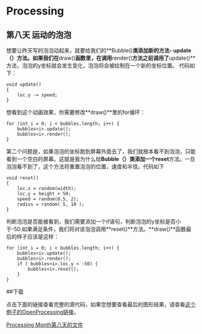 Processing	
==
第八天 **运动的泡泡**
----

想要让昨天写的泡泡动起来，就要给我们的**Bubble()**类添加新的方法- **update（）方法**。如果我们在**draw()**函数里，在调用**render()**方法之前调用了**update()**方法，泡泡的y坐标就会发生变化，泡泡将会被绘制在一个新的坐标位置。
代码如下：

	void update()
	{
		loc.y -= speed;
	}
	
想看到这个动画效果，你需要修改**draw()**里的for循环：

	for (int i = 0; i < bubbles.length; i++) {
    	bubbles<i>.update();
    	bubbles<i>.render();
	}
	
第二个问题是，如果泡泡的坐标跑到屏幕外面去了，我们就根本看不到泡泡，只能看到一个空白的屏幕。这就是我为什么给**Bubble（）**类添加一个**reset**方法。一旦泡泡看不到了，这个方法将重置泡泡的位置，速度和半径。代码如下

	void reset()
	{
    	loc.x = random(width);
    	loc.y = height + 50;
    	speed = random(0.5, 2);
    	radius = random( 5, 10 );
	}

判断泡泡是否能被看到，我们需要添加一个if语句，判断泡泡的y坐标是否小于-50.如果满足条件，我们将对该泡泡调用**reset()**方法。**draw()**函数最后的样子应该是这样：

	for (int i = 0; i < bubbles.length; i++) {
    	bubbles<i>.update();
    	bubbles<i>.render();
    	if ( bubbles<i>.loc.y < -50) {
        	bubbles<i>.reset();
    	}
	}

##下载

点击下面的链接查看完整的源代码，如果您想要查看最后的图形结果，请查看[这个例子的OpenProcessing链接](http://openprocessing.org/visuals/?visualID=28431)。

[Processing Month第八天的文件](http://img.vormplus.be/downloads/processing_month_day_008.zip)